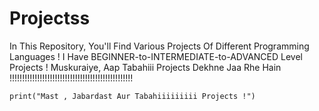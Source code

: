 # Projectss
In This Repository, You'll Find Various Projects Of Different Programming Languages !
I Have BEGINNER-to-INTERMEDIATE-to-ADVANCED Level Projects !
Muskuraiye, Aap Tabahiii Projects Dekhne Jaa Rhe Hain !!!!!!!!!!!!!!!!!!!!!!!!!!!!!!!!!!!!!!!!!!!!!!!!!

```
print("Mast , Jabardast Aur Tabahiiiiiiiii Projects !")
```
